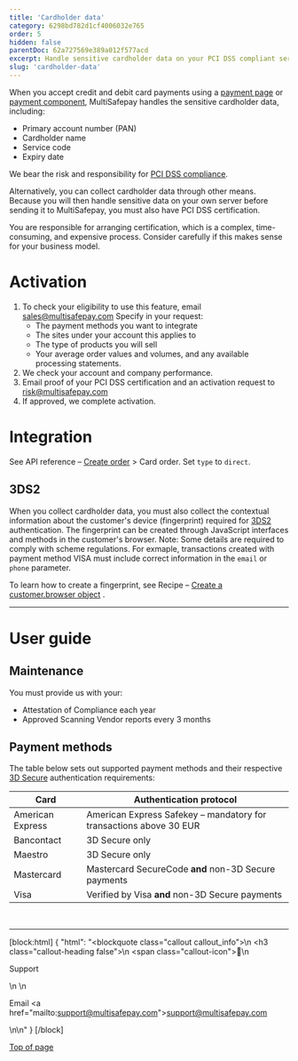 ```yaml
---
title: 'Cardholder data'
category: 6298bd782d1cf4006032e765
order: 5
hidden: false
parentDoc: 62a727569e389a012f577acd
excerpt: Handle sensitive cardholder data on your PCI DSS compliant server.
slug: 'cardholder-data'
---
```

When you accept credit and debit card payments using a [payment page](/docs/payment-pages/) or [payment component](/docs/payment-components/), MultiSafepay handles the sensitive cardholder data, including:

- Primary account number (PAN)
- Cardholder name
- Service code
- Expiry date

We bear the risk and responsibility for [PCI DSS compliance](/docs/pci-dss/). 

Alternatively, you can collect cardholder data through other means. Because you will then handle sensitive data on your own server before sending it to MultiSafepay, you must also have PCI DSS certification. 

You are responsible for arranging certification, which is a complex, time-consuming, and expensive process. Consider carefully if this makes sense for your business model. 

# Activation

1. To check your eligibility to use this feature, email <sales@multisafepay.com>
    Specify in your request:
    - The payment methods you want to integrate
    - The sites under your account this applies to
    - The type of products you will sell  
    - Your average order values and volumes, and any available processing statements. 
2. We check your account and company performance.
3. Email proof of your PCI DSS certification and an activation request to <risk@multisafepay.com>
4. If approved, we complete activation.

# Integration

See API reference – [Create order](/reference/createorder/) > Card order.
Set `type` to `direct`.
<br>

## 3DS2

When you collect cardholder data, you must also collect the contextual information about the customer's device (fingerprint) required for [3DS2](/docs/3ds2) authentication. The fingerprint can be created through JavaScript interfaces and methods in the customer's browser.
Note: Some details are required to comply with scheme regulations. For exmaple, transactions created with payment method VISA must include correct information in the `email` or `phone` parameter. 

To learn how to create a fingerprint, see Recipe – <a href="https://docs.multisafepay.com/recipes/create-a-customerbrowser-object" target="_blank">Create a customer.browser object</a> <i class="fa fa-external-link" style="font-size:12px;color:#8b929e"></i>.

---

# User guide

## Maintenance

You must provide us with your:

- Attestation of Compliance each year
- Approved Scanning Vendor reports every 3 months

## Payment methods 

The table below sets out supported payment methods and their respective [3D Secure](/docs/3ds2/) authentication requirements:

| Card | Authentication protocol |
|---|---|
| American Express | American Express Safekey – mandatory for transactions above 30 EUR |
| Bancontact | 3D Secure only |
| Maestro | 3D Secure only |
| Mastercard | Mastercard SecureCode **and** non-3D Secure payments |
| Visa | Verified by Visa **and** non-3D Secure payments |
<br>

---

[block:html]
{
  "html": "<blockquote class=\"callout callout_info\">\n    <h3 class=\"callout-heading false\">\n        <span class=\"callout-icon\">💬</span>\n        <p>Support</p>\n    </h3>\n    <p>Email <a href=\"mailto:support@multisafepay.com\">support@multisafepay.com</a></p>\n</blockquote>\n"
}
[/block]

[Top of page](#)
